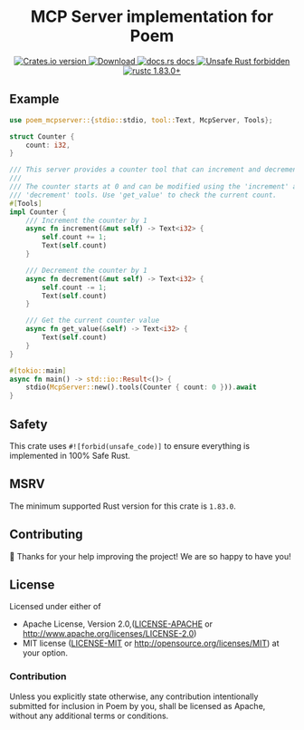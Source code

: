 <h1 align="center">MCP Server implementation for Poem</h1>

<div align="center">
  <!-- Crates version -->
  <a href="https://crates.io/crates/poem-mcpserver">
    <img src="https://img.shields.io/crates/v/poem-mcpserver.svg?style=flat-square"
    alt="Crates.io version" />
  </a>
  <!-- Downloads -->
  <a href="https://crates.io/crates/poem-mcpserver">
    <img src="https://img.shields.io/crates/d/poem-mcpserver.svg?style=flat-square"
      alt="Download" />
  </a>
  <!-- docs.rs docs -->
  <a href="https://docs.rs/poem-mcpserver">
    <img src="https://img.shields.io/badge/docs-latest-blue.svg?style=flat-square"
      alt="docs.rs docs" />
  </a>
  <a href="https://github.com/rust-secure-code/safety-dance/">
    <img src="https://img.shields.io/badge/unsafe-forbidden-success.svg?style=flat-square"
      alt="Unsafe Rust forbidden" />
  </a>
  <a href="https://blog.rust-lang.org/2023/11/16/Rust-1.83.0.html">
    <img src="https://img.shields.io/badge/rustc-1.83.0+-ab6000.svg"
      alt="rustc 1.83.0+" />
  </a>
</div>

## Example

```rust
use poem_mcpserver::{stdio::stdio, tool::Text, McpServer, Tools};

struct Counter {
    count: i32,
}

/// This server provides a counter tool that can increment and decrement values.
///
/// The counter starts at 0 and can be modified using the 'increment' and
/// 'decrement' tools. Use 'get_value' to check the current count.
#[Tools]
impl Counter {
    /// Increment the counter by 1
    async fn increment(&mut self) -> Text<i32> {
        self.count += 1;
        Text(self.count)
    }

    /// Decrement the counter by 1
    async fn decrement(&mut self) -> Text<i32> {
        self.count -= 1;
        Text(self.count)
    }

    /// Get the current counter value
    async fn get_value(&self) -> Text<i32> {
        Text(self.count)
    }
}

#[tokio::main]
async fn main() -> std::io::Result<()> {
    stdio(McpServer::new().tools(Counter { count: 0 })).await
}
```

## Safety

This crate uses `#![forbid(unsafe_code)]` to ensure everything is implemented in 100% Safe Rust.

## MSRV

The minimum supported Rust version for this crate is `1.83.0`.

## Contributing

:balloon: Thanks for your help improving the project! We are so happy to have you!


## License

Licensed under either of

* Apache License, Version 2.0,([LICENSE-APACHE](./LICENSE-APACHE) or http://www.apache.org/licenses/LICENSE-2.0)
* MIT license ([LICENSE-MIT](./LICENSE-MIT) or http://opensource.org/licenses/MIT)
  at your option.

### Contribution

Unless you explicitly state otherwise, any contribution intentionally submitted for inclusion in Poem by you, shall be licensed as Apache, without any additional terms or conditions.
